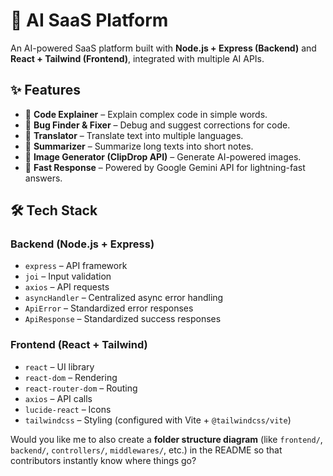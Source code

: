 
# 🚀 AI SaaS Platform

An AI-powered SaaS platform built with **Node.js + Express (Backend)** and **React + Tailwind (Frontend)**, integrated with multiple AI APIs.

## ✨ Features

* 🔹 **Code Explainer** – Explain complex code in simple words.
* 🔹 **Bug Finder & Fixer** – Debug and suggest corrections for code.
* 🔹 **Translator** – Translate text into multiple languages.
* 🔹 **Summarizer** – Summarize long texts into short notes.
* 🔹 **Image Generator (ClipDrop API)** – Generate AI-powered images.
* 🔹 **Fast Response** – Powered by Google Gemini API for lightning-fast answers.

## 🛠️ Tech Stack

### Backend (Node.js + Express)

* `express` – API framework
* `joi` – Input validation
* `axios` – API requests
* `asyncHandler` – Centralized async error handling
* `ApiError` – Standardized error responses
* `ApiResponse` – Standardized success responses

### Frontend (React + Tailwind)

* `react` – UI library
* `react-dom` – Rendering
* `react-router-dom` – Routing
* `axios` – API calls
* `lucide-react` – Icons
* `tailwindcss` – Styling (configured with Vite + `@tailwindcss/vite`)



Would you like me to also create a **folder structure diagram** (like `frontend/`, `backend/`, `controllers/`, `middlewares/`, etc.) in the README so that contributors instantly know where things go?
